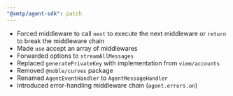 ```yaml
---
"@xmtp/agent-sdk": patch
---
```


- Forced middleware to call `next` to execute the next middleware or `return` to break the middleware chain
- Made `use` accept an array of middlewares
- Forwarded options to `streamAllMessages`
- Replaced `generatePrivateKey` with implementation from `viem/accounts`
- Removed `@noble/curves` package
- Renamed `AgentEventHandler` to `AgentMessageHandler`
- Introduced error-handling middleware chain (`agent.errors.on`)
